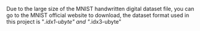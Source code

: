 Due to the large size of the MNIST handwritten digital dataset file, you can go to the MNIST official website to download, the dataset format used in this project is "*.idx1-ubyte" and "*.idx3-ubyte"

